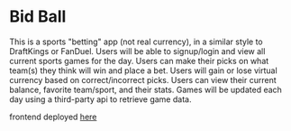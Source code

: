 # Bid Ball

This is a sports "betting" app (not real currency), in a similar style to DraftKings or FanDuel. Users will be able to signup/login and view all current sports games for the day. Users can make their picks on what team(s) they think will win and place a bet. Users will gain or lose virtual currency based on correct/incorrect picks. Users can view their current balance, favorite team/sport, and their stats. Games will be updated each day using a third-party api to retrieve game data.

frontend deployed [here](https://bidball.netlify.app/)
